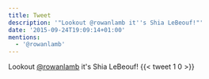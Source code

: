 ```yaml
---
title: Tweet
description: '"Lookout @rowanlamb it''s Shia LeBeouf!"'
date: '2015-09-24T19:09:14+01:00'
mentions:
  - '@rowanlamb'
---
```

Lookout [@rowanlamb](https://twitter.com/@rowanlamb) it's Shia LeBeouf!
      {{< tweet 1 0 >}}
    
